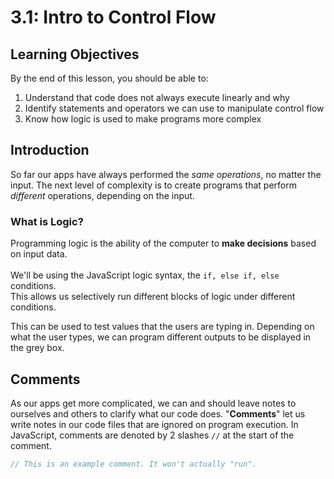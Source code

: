 # 3.1: Intro to Control Flow

## Learning Objectives

By the end of this lesson, you should be able to:

1. Understand that code does not always execute linearly and why
2. Identify statements and operators we can use to manipulate control flow
3. Know how logic is used to make programs more complex

## Introduction

So far our apps have always performed the _same operations_, no matter the input. The next level of complexity is to create programs that perform _different_ operations, depending on the input.

### What is Logic?

Programming logic is the ability of the computer to **make decisions** based on input data. \
\
We'll be using the JavaScript logic syntax, the `if, else if, else` conditions. \
This allows us selectively run different blocks of logic under different conditions.

This can be used to test values that the users are typing in. Depending on what the user types, we can program different outputs to be displayed in the grey box.



## Comments

As our apps get more complicated, we can and should leave notes to ourselves and others to clarify what our code does. "**Comments**" let us write notes in our code files that are ignored on program execution. In JavaScript, comments are denoted by 2 slashes `//` at the start of the comment.&#x20;

```javascript
// This is an example comment. It won't actually "run".
```



